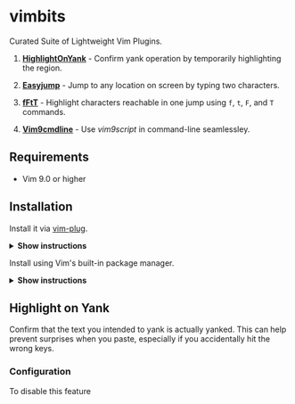 # vimbits

Curated Suite of Lightweight Vim Plugins.

1. [**HighlightOnYank**]() - Confirm yank operation by temporarily highlighting the region.
    
2. [**Easyjump**]() - Jump to any location on screen by typing two characters.

3. [**fFtT**]() - Highlight characters reachable in one jump using `f`, `t`, `F`, and `T` commands. 
 
4. [**Vim9cmdline**]() - Use *vim9script* in command-line seamlessley.


## Requirements

- Vim 9.0 or higher

## Installation

Install it via [vim-plug](https://github.com/junegunn/vim-plug).

<details><summary><b>Show instructions</b></summary>
<br>
  
Using vim9 script:

```vim
vim9script
plug#begin()
Plug 'girishji/vimbits'
plug#end()
```

Using legacy script:

```vim
call plug#begin()
Plug 'girishji/vimbits'
call plug#end()
```

</details>

Install using Vim's built-in package manager.

<details><summary><b>Show instructions</b></summary>
<br>
  
```bash
$ mkdir -p $HOME/.vim/pack/downloads/opt
$ cd $HOME/.vim/pack/downloads/opt
$ git clone https://github.com/girishji/vimbits.git
```

Add the following to your $HOME/.vimrc file.

```vim
packadd vimbits
```

</details>

## Highlight on Yank

Confirm that the text you intended to yank is actually yanked. This can help prevent surprises when you paste, especially if you accidentally hit the wrong keys.

### Configuration

To disable this feature 
